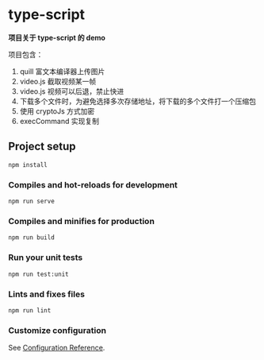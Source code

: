 # type-script

**项目关于 type-script 的 demo**

项目包含：

1. quill 富文本编译器上传图片
2. video.js 截取视频某一帧
3. video.js 视频可以后退，禁止快进
4. 下载多个文件时，为避免选择多次存储地址，将下载的多个文件打一个压缩包
5. 使用 cryptoJs 方式加密
6. execCommand 实现复制

## Project setup

```
npm install
```

### Compiles and hot-reloads for development

```
npm run serve
```

### Compiles and minifies for production

```
npm run build
```

### Run your unit tests

```
npm run test:unit
```

### Lints and fixes files

```
npm run lint
```

### Customize configuration

See [Configuration Reference](https://cli.vuejs.org/config/).
